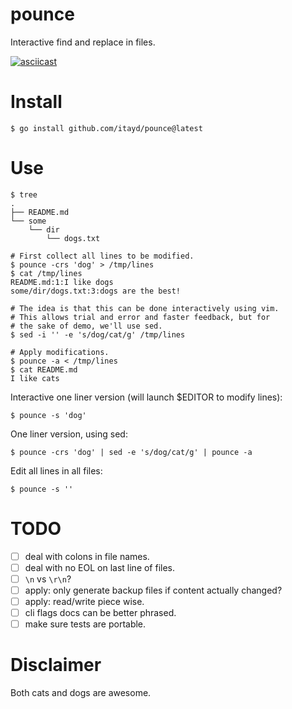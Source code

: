 # pounce

Interactive find and replace in files.

[![asciicast](https://asciinema.org/a/NZCOwnK63J1dwYQRAbhpWPeGK.svg)](https://asciinema.org/a/NZCOwnK63J1dwYQRAbhpWPeGK)

# Install

```
$ go install github.com/itayd/pounce@latest
```

# Use
```
$ tree
.
├── README.md
└── some
    └── dir
        └── dogs.txt

# First collect all lines to be modified.
$ pounce -crs 'dog' > /tmp/lines
$ cat /tmp/lines
README.md:1:I like dogs
some/dir/dogs.txt:3:dogs are the best!

# The idea is that this can be done interactively using vim.
# This allows trial and error and faster feedback, but for
# the sake of demo, we'll use sed.
$ sed -i '' -e 's/dog/cat/g' /tmp/lines

# Apply modifications.
$ pounce -a < /tmp/lines
$ cat README.md
I like cats
```

Interactive one liner version (will launch $EDITOR to modify lines):
```
$ pounce -s 'dog'
```

One liner version, using sed:
```
$ pounce -crs 'dog' | sed -e 's/dog/cat/g' | pounce -a
```

Edit all lines in all files:
```
$ pounce -s ''
```

# TODO

- [ ] deal with colons in file names.
- [ ] deal with no EOL on last line of files.
- [ ] `\n` vs `\r\n`?
- [ ] apply: only generate backup files if content actually changed?
- [ ] apply: read/write piece wise.
- [ ] cli flags docs can be better phrased.
- [ ] make sure tests are portable.

# Disclaimer

Both cats and dogs are awesome.
